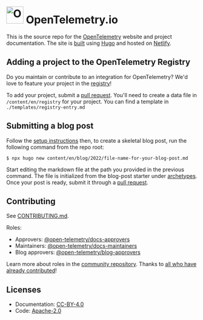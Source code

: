 # <img src="https://opentelemetry.io/img/logos/opentelemetry-logo-nav.png" alt="OpenTelemetry Icon" width="45" height=""> OpenTelemetry.io

This is the source repo for the [OpenTelemetry][] website and project
documentation. The site is [built][contributing.md] using [Hugo][] and hosted on
[Netlify][].

## Adding a project to the OpenTelemetry Registry

Do you maintain or contribute to an integration for OpenTelemetry? We'd love to
feature your project in the [registry][]!

To add your project, submit a [pull request][pr]. You'll need to create a data
file in `/content/en/registry` for your project. You can find a template in
`./templates/registry-entry.md`

## Submitting a blog post

Follow the [setup instructions][contributing.md] then, to create a skeletal blog
post, run the following command from the repo root:

```console
$ npx hugo new content/en/blog/2022/file-name-for-your-blog-post.md
```

Start editing the markdown file at the path you provided in the previous
command. The file is initialized from the blog-post starter under
[archetypes](archetypes). Once your post is ready, submit it through a [pull
request][pr].

## Contributing

See [CONTRIBUTING.md][].

Roles:

- Approvers: [@open-telemetry/docs-approvers][]
- Maintainers: [@open-telemetry/docs-maintainers][]
- Blog approvers: [@open-telemetry/blog-approvers][]

Learn more about roles in the [community repository][]. Thanks to [all who have
already contributed][contributors]!

## Licenses

- Documentation: [CC-BY-4.0](LICENSE)
- Code: [Apache-2.0](LICENSE-CODE)

[@open-telemetry/blog-approvers]:
  https://github.com/orgs/open-telemetry/teams/blog-approvers
[@open-telemetry/docs-approvers]:
  https://github.com/orgs/open-telemetry/teams/docs-approvers
[@open-telemetry/docs-maintainers]:
  https://github.com/orgs/open-telemetry/teams/docs-maintainers
[community repository]:
  https://github.com/open-telemetry/community/blob/main/community-membership.md
[contributing.md]: CONTRIBUTING.md
[contributors]:
  https://github.com/open-telemetry/opentelemetry.io/graphs/contributors
[hugo]: https://gohugo.io
[netlify]: https://netlify.com
[opentelemetry]: https://opentelemetry.io
[pr]:
  https://docs.github.com/en/pull-requests/collaborating-with-pull-requests/proposing-changes-to-your-work-with-pull-requests/creating-a-pull-request
[registry]: https://opentelemetry.io/registry/
